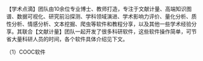 【学术点滴】团队由10余位专业博士、教师打造，专注于文献计量、高端知识图谱、数据可视化、研究前沿探测、学科领域演进、学术影响力评价、量化分析、质性分析、情感分析、文本挖掘、爬虫等软件和教程分享，以及其他一些学术经验分享。其联合【文献计量】团队一起开发了很多科研软件，这些软件操作简单，可节省大量科研人员的时间，各个软件具体介绍见下文。

（1）COOC软件
